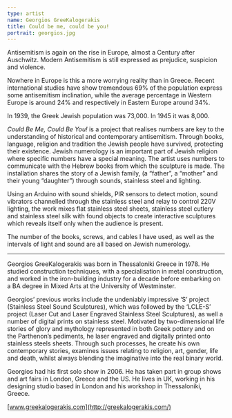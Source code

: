 ```yaml
---
type: artist
name: Georgios GreeKalogerakis
title: Could be me, could be you!
portrait: georgios.jpg
---
```


Antisemitism is again on the rise in Europe, almost a Century after Auschwitz. Modern Antisemitism is still expressed as prejudice, suspicion and violence.

Nowhere in Europe is this a more worrying reality than in Greece. Recent international studies have show tremendous 69% of the population express some antisemitism inclination, while the average percentage in Western Europe is around 24% and respectively in Eastern Europe around 34%.

In 1939, the Greek Jewish population was 73,000. In 1945 it was 8,000.

*Could Be Me, Could Be You!* is a project that realises numbers are key to the understanding of historical and contemporary antisemitism. Through books, language, religion and tradition the Jewish people have survived, protecting their existence. Jewish numerology is an important part of Jewish religion where specific numbers have a special meaning. The artist uses numbers to communicate with the Hebrew books from which the sculpture is made. The installation shares the story of a Jewish family, (a “father”, a “mother” and their young “daughter”) through sounds, stainless steel and lighting.

Using an Arduino with sound shields, PIR sensors to detect motion, sound vibrators channelled through the stainless steel and relay to control 220V lighting, the work mixes flat stainless steel sheets, stainless steel cutlery and stainless steel silk with found objects to create interactive sculptures which reveals itself only when the audience is present.

The number of the books, screws, and cables I have used, as well as the intervals of light and sound are all based on Jewish numerology.

---

Georgios GreeKalogerakis was born in Thessaloniki Greece in 1978.  He studied construction techniques, with a specialisation in metal construction, and worked in the iron-building industry for a decade before embarking on a BA degree in Mixed Arts at the University of Westminster.

Georgios’ previous works include the undeniably impressive ‘S’ project (Stainless Steel Sound Sculptures), which was followed by the ‘LCLE-S’ project (Laser Cut and Laser Engraved Stainless Steel Sculptures), as well a number of digital prints on stainless steel. Motivated by two-dimensional life stories of glory and mythology represented in both Greek pottery and on the Parthenon’s pediments, he laser engraved and digitally printed onto stainless steels sheets. Through such processes, he create his own contemporary stories, examines issues relating to religion, art, gender, life and death, whilst always blending the imaginative into the real binary world.

Georgios had his first solo show in 2006. He has taken part in group shows and art fairs in London, Greece and the US. He lives in UK, working in his designing studio based in London and his workshop in Thessaloniki, Greece.

[www.greekalogerakis.com](http://greekalogerakis.com/)
